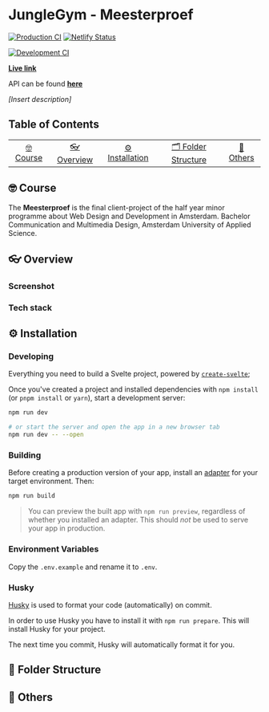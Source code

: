 # JungleGym - Meesterproef

[![Production CI](https://github.com/iSirThijs/jungle-gym/actions/workflows/production.yaml/badge.svg)](https://github.com/iSirThijs/jungle-gym/actions/workflows/production.yaml)
[![Netlify Status](https://api.netlify.com/api/v1/badges/a39c7939-ea9a-421b-8709-ef60d8e56621/deploy-status)](https://app.netlify.com/sites/jungle-gym/deploys)

[![Development CI](https://github.com/iSirThijs/jungle-gym/actions/workflows/development.yaml/badge.svg)](https://github.com/iSirThijs/jungle-gym/actions/workflows/development.yaml)

**[Live link](https://jungle-gym.netlify.app/)**

API can be found **[here](https://github.com/iSirThijs/jungle-gym-api)**

_[Insert description]_

## Table of Contents

<table>
    <tr>
        <td align="center"><a href="#nerd_face-usage">🤓 Course <a></td>
        <td align="center"><a href="#eyeglasses-overview"> 👓 Overview <a></td>
        <td align="center"><a href="#gear-installation">⚙️ Installation<a></td>
        <td align="center"><a href="#open_file_folder-folder-structure">🗂 Folder Structure<a></td>
        <td align="center"><a href="#anger-others">💢 Others<a></td>
    </tr>
</table>

## :nerd_face: Course

The **Meesterproef** is the final client-project of the half year minor programme about Web Design and Development in Amsterdam. Bachelor Communication and Multimedia Design, Amsterdam University of Applied Science.


## :eyeglasses: Overview

### Screenshot

### Tech stack

## :gear: Installation

### Developing

Everything you need to build a Svelte project, powered by [`create-svelte`](https://github.com/sveltejs/kit/tree/master/packages/create-svelte);

Once you've created a project and installed dependencies with `npm install` (or `pnpm install` or `yarn`), start a development server:

```bash
npm run dev

# or start the server and open the app in a new browser tab
npm run dev -- --open
```

### Building

Before creating a production version of your app, install an [adapter](https://kit.svelte.dev/docs#adapters) for your target environment. Then:

```bash
npm run build
```

> You can preview the built app with `npm run preview`, regardless of whether you installed an adapter. This should _not_ be used to serve your app in production.

### Environment Variables

Copy the `.env.example` and rename it to `.env`.

### Husky

[Husky](https://github.com/typicode/husky) is used to format your code (automatically) on commit.

In order to use Husky you have to install it with `npm run prepare`. This will install Husky for your project.

The next time you commit, Husky will automatically format it for you.

## :open_file_folder: Folder Structure

## :anger: Others
